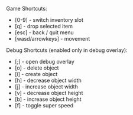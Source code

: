 Game Shortcuts:

- [0-9] - switch inventory slot
- [q] - drop selected item
- [esc] - back / quit menu
- [wasd/arrowkeys] - movement

Debug Shortcuts (enabled only in debug overlay):

- [;] - open debug overlay
- [o] - delete object
- [i] - create object
- [h] - decrease object width
- [j] - increase object width
- [v] - decrease object height
- [b] - increase object height
- [f] - toggle super speed
